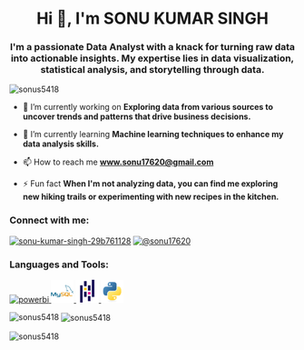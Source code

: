 <h1 align="center">Hi 👋, I'm SONU KUMAR SINGH</h1>
<h3 align="center">I'm a passionate Data Analyst with a knack for turning raw data into actionable insights. My expertise lies in data visualization, statistical analysis, and storytelling through data.</h3>

<p align="left"> <img src="https://komarev.com/ghpvc/?username=sonus5418&label=Profile%20views&color=0e75b6&style=flat" alt="sonus5418" /> </p>

- 🔭 I’m currently working on **Exploring data from various sources to uncover trends and patterns that drive business decisions.**

- 🌱 I’m currently learning **Machine learning techniques to enhance my data analysis skills.**

- 📫 How to reach me **www.sonu17620@gmail.com**

- ⚡ Fun fact **When I'm not analyzing data, you can find me exploring new hiking trails or experimenting with new recipes in the kitchen.**

<h3 align="left">Connect with me:</h3>
<p align="left">
<a href="https://linkedin.com/in/sonu-kumar-singh-29b761128" target="blank"><img align="center" src="https://raw.githubusercontent.com/rahuldkjain/github-profile-readme-generator/master/src/images/icons/Social/linked-in-alt.svg" alt="sonu-kumar-singh-29b761128" height="30" width="40" /></a>
<a href="https://www.hackerrank.com/@sonu17620" target="blank"><img align="center" src="https://raw.githubusercontent.com/rahuldkjain/github-profile-readme-generator/master/src/images/icons/Social/hackerrank.svg" alt="@sonu17620" height="30" width="40" /></a>
</p>

<h3 align="left">Languages and Tools:</h3>
<p align="left"> <a href="https://www.microsoft.com/en-us/power-platform/products/power-bi/" target="_blank" rel="noreferrer"> <img src="https://e7.pngegg.com/pngimages/252/727/png-clipart-power-bi-business-intelligence-microsoft-analytics-microsoft-text-rectangle.png" alt="powerbi" width="40" height="40"/> </a> <a href="https://www.mysql.com/" target="_blank" rel="noreferrer"> <img src="https://raw.githubusercontent.com/devicons/devicon/master/icons/mysql/mysql-original-wordmark.svg" alt="mysql" width="40" height="40"/> </a> <a href="https://pandas.pydata.org/" target="_blank" rel="noreferrer"> <img src="https://raw.githubusercontent.com/devicons/devicon/2ae2a900d2f041da66e950e4d48052658d850630/icons/pandas/pandas-original.svg" alt="pandas" width="40" height="40"/> </a> <a href="https://www.python.org" target="_blank" rel="noreferrer"> <img src="https://raw.githubusercontent.com/devicons/devicon/master/icons/python/python-original.svg" alt="python" width="40" height="40"/> </a> </p>

<p><img align="left" src="https://github-readme-stats.vercel.app/api/top-langs?username=sonus5418&show_icons=true&locale=en&layout=compact" alt="sonus5418" /></p>

<p>&nbsp;<img align="center" src="https://github-readme-stats.vercel.app/api?username=sonus5418&show_icons=true&locale=en" alt="sonus5418" /></p>

<p><img align="center" src="https://github-readme-streak-stats.herokuapp.com/?user=sonus5418&" alt="sonus5418" /></p>
